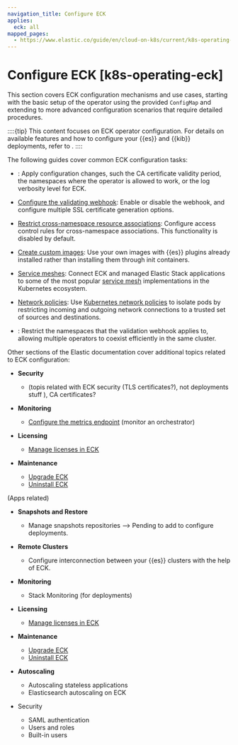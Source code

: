 ```yaml
---
navigation_title: Configure ECK
applies:
  eck: all
mapped_pages:
  - https://www.elastic.co/guide/en/cloud-on-k8s/current/k8s-operating-eck.html
---
```


# Configure ECK [k8s-operating-eck]

This section covers ECK configuration mechanisms and use cases, starting with the basic setup of the operator using the provided `ConfigMap` and extending to more advanced configuration scenarios that require detailed procedures.

::::{tip}
This content focuses on ECK operator configuration. For details on available features and how to configure your {{es}} and {{kib}} deployments, refer to [](./configure-deployments.md).
::::

The following guides cover common ECK configuration tasks:

* [](./configure-eck.md): Apply configuration changes, such the CA certificate validity period, the namespaces where the operator is allowed to work, or the log verbosity level for ECK.

* [Configure the validating webhook](configure-validating-webhook.md): Enable or disable the webhook, and configure multiple SSL certificate generation options.

* [Restrict cross-namespace resource associations](restrict-cross-namespace-resource-associations.md): Configure access control rules for cross-namespace associations. This functionality is disabled by default.

* [Create custom images](./create-custom-images.md): Use your own images with {{es}} plugins already installed rather than installing them through init containers.

* [Service meshes](./service-meshes.md): Connect ECK and managed Elastic Stack applications to some of the most popular [service mesh](https://www.cncf.io/blog/2017/04/26/service-mesh-critical-component-cloud-native-stack/) implementations in the Kubernetes ecosystem.

* [Network policies](./network-policies.md): Use [Kubernetes network policies](https://kubernetes.io/docs/concepts/services-networking/network-policies/) to isolate pods by restricting incoming and outgoing network connections to a trusted set of sources and destinations.

* [](./webhook-namespace-selectors.md): Restrict the namespaces that the validation webhook applies to, allowing multiple operators to coexist efficiently in the same cluster.

Other sections of the Elastic documentation cover additional topics related to ECK configuration:

* **Security**
  * (topis related with ECK security (TLS certificates?), not deployments stuff ), CA certificates?

* **Monitoring**
  * [Configure the metrics endpoint](/deploy-manage/monitor/orchestrators/eck-metrics-configuration.md)  (monitor an orchestrator)

* **Licensing**
  * [Manage licenses in ECK](../../license/manage-your-license-in-eck.md)

* **Maintenance**
  * [Upgrade ECK](../../upgrade/orchestrator/upgrade-cloud-on-k8s.md)
  * [Uninstall ECK](../../uninstall/uninstall-elastic-cloud-on-kubernetes.md)

(Apps related)
* **Snapshots and Restore**
  * Manage snapshots repositories --> Pending to add to configure deployments.

* **Remote Clusters**
  * Configure interconnection between your {{es}} clusters with the help of ECK.

* **Monitoring**
  * Stack Monitoring (for deployments)

* **Licensing**
  * [Manage licenses in ECK](../../license/manage-your-license-in-eck.md)

* **Maintenance**
  * [Upgrade ECK](../../upgrade/orchestrator/upgrade-cloud-on-k8s.md)
  * [Uninstall ECK](../../uninstall/uninstall-elastic-cloud-on-kubernetes.md)

* **Autoscaling**
  * Autoscaling stateless applications
  * Elasticsearch autoscaling on ECK

* Security
  * SAML authentication
  * Users and roles
  * Built-in users